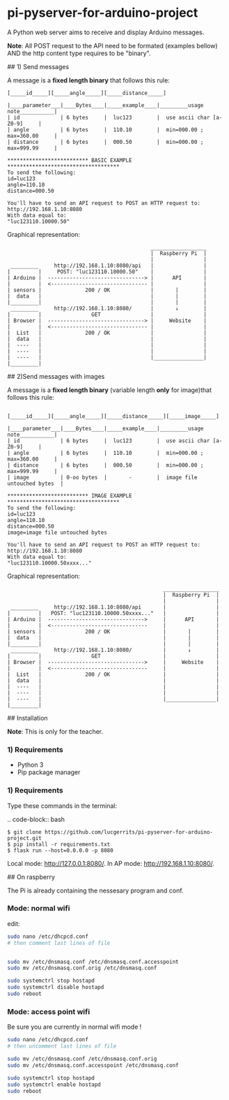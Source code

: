 # pi-pyserver-for-arduino-project

A Python web server aims to receive and display Arduino messages.

**Note**: All POST request to the API need to be formated (examples bellow) AND the http content type requires to be "binary".

## 1) Send messages

A message is a **fixed length binary** that follows this rule:
```text
[_____id_____][_____angle_____][_____distance_____]

|____parameter___|____Bytes____|_____example____|_________usage note___________|
| id             | 6 bytes     |  luc123        |  use ascii char [a-Z0-9]     |
| angle          | 6 bytes     |  110.10        |  min=000.00 ; max=360.00     |
| distance       | 6 bytes     |  000.50        |  min=000.00 ; max=999.99     |

************************** BASIC EXAMPLE   ************************************
To send the following:
id=luc123
angle=110.10
distance=000.50

You'll have to send an API request to POST an HTTP request to: 
http://192.168.1.10:8080
With data equal to:
"luc123110.10000.50"
```

Graphical representation:

```text
                                              __________________
                                              |  Raspberry Pi  |
                                              |                |
 _________     http://192.168.1.10:8080/api   |                |
|         |     POST: "luc123110.10000.50"    |                |
| Arduino |  -------------------------------> |      API       |
|         |  <------------------------------- |                |
| sensors |              200 / OK             |       |        |
|  data   |                                   |       |        |
|_________|                                   |       |        |
 _________     http://192.168.1.10:8080/      |       ↓        |
|         |                GET                |                |
| Browser |  -------------------------------> |     Website    |
|         |  <------------------------------- |                |
|  List   |              200 / OK             |                |
|  data   |                                   |                |
|  ----   |                                   |                |
|  ----   |                                   |                |
|  ----   |                                   |________________|
|_________|

```

## 2)Send messages with images

A message is a **fixed length binary** (variable length **only** for image)that follows this rule:

```text

[_____id_____][_____angle_____][_____distance_____][_____image_____]

|____parameter___|____Bytes____|_____example____|_________usage note___________|
| id             | 6 bytes     |  luc123        |  use ascii char [a-Z0-9]     |
| angle          | 6 bytes     |  110.10        |  min=000.00 ; max=360.00     |
| distance       | 6 bytes     |  000.50        |  min=000.00 ; max=999.99     |
| image          | 0-oo bytes  |       -        |  image file untouched bytes  |

************************** IMAGE EXAMPLE   ************************************
To send the following:
id=luc123
angle=110.10
distance=000.50
image=image file untouched bytes

You'll have to send an API request to POST an HTTP request to: 
http://192.168.1.10:8080
With data equal to:
"luc123110.10000.50xxxx..."
```

Graphical representation:

```text
                                                  __________________
                                                  |  Raspberry Pi  |
                                                  |                |
 _________     http://192.168.1.10:8080/api       |                |
|         |   POST: "luc123110.10000.50xxxx..."   |                |
| Arduino |  ------------------------------->     |      API       |
|         |  <-------------------------------     |                |
| sensors |              200 / OK                 |       |        |
|  data   |                                       |       |        |
|_________|                                       |       |        |
 _________     http://192.168.1.10:8080/          |       ↓        |
|         |                GET                    |                |
| Browser |  ------------------------------->     |     Website    |
|         |  <-------------------------------     |                |
|  List   |              200 / OK                 |                |
|  data   |                                       |                |
|  ----   |                                       |                |
|  ----   |                                       |                |
|  ----   |                                       |________________|
|_________|

```


## Installation

**Note**: This is only for the teacher.

### 1) Requirements

* Python 3
* Pip package manager

### 1) Requirements

Type these commands in the terminal:

.. code-block:: bash

    $ git clone https://github.com/lucgerrits/pi-pyserver-for-arduino-project.git
    $ pip install -r requirements.txt
    $ flask run --host=0.0.0.0 -p 8080

Local mode: http://127.0.0.1:8080/.
In AP mode: http://192.168.1.10:8080/.


## On raspberry

The Pi is already containing the nessesary program and conf.

### Mode: normal wifi
edit:
```bash
sudo nano /etc/dhcpcd.conf
# then comment last lines of file


sudo mv /etc/dnsmasq.conf /etc/dnsmasq.conf.accesspoint
sudo mv /etc/dnsmasq.conf.orig /etc/dnsmasq.conf 

sudo systemctrl stop hostapd
sudo systemctrl disable hostapd
sudo reboot
```



### Mode: access point wifi

Be sure you are currently in normal wifi mode !

```bash
sudo nano /etc/dhcpcd.conf
# then uncomment last lines of file

sudo mv /etc/dnsmasq.conf /etc/dnsmasq.conf.orig
sudo mv /etc/dnsmasq.conf.accesspoint /etc/dnsmasq.conf 

sudo systemctrl stop hostapd
sudo systemctrl enable hostapd
sudo reboot
```